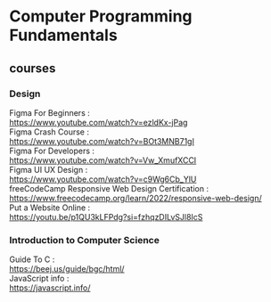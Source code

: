 # Computer Programming Fundamentals

## courses
### Design
Figma For Beginners : <br/>
https://www.youtube.com/watch?v=ezldKx-jPag <br/>
Figma Crash Course : <br/>
https://www.youtube.com/watch?v=BOt3MNB71gI <br/>
Figma For Developers : <br/>
https://www.youtube.com/watch?v=Vw_XmufXCCI <br/>
Figma UI UX Design : <br/>
https://www.youtube.com/watch?v=c9Wg6Cb_YlU <br/>
freeCodeCamp Responsive Web Design Certification :  <br/>
https://www.freecodecamp.org/learn/2022/responsive-web-design/ <br/>
Put a Website Online : <br/>
https://youtu.be/p1QU3kLFPdg?si=fzhqzDILvSJl8IcS

### Introduction to Computer Science
Guide To C : <br/>
https://beej.us/guide/bgc/html/ <br/>
JavaScript info : <br/>
https://javascript.info/ <br/>

